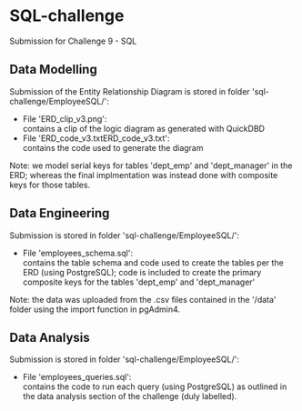 # SQL-challenge
Submission for Challenge 9 - SQL

## Data Modelling
Submission of the Entity Relationship Diagram is stored in folder 'sql-challenge/EmployeeSQL/':  
- File 'ERD_clip_v3.png':  
  contains a clip of the logic diagram as generated with QuickDBD
- File 'ERD_code_v3.txtERD_code_v3.txt':  
  contains the code used to generate the diagram  
  
Note: we model serial keys for tables 'dept_emp' and 'dept_manager' in the ERD; whereas the final implmentation was instead done with composite keys for those tables.

## Data Engineering
Submission is stored in folder 'sql-challenge/EmployeeSQL/':  
- File 'employees_schema.sql':  
  contains the table schema and code used to create the tables per the ERD (using PostgreSQL); code is included to create the primary composite keys for the tables 'dept_emp' and 'dept_manager'  
  
Note: the data was uploaded from the .csv files contained in the '/data' folder using the import function in pgAdmin4.
  
## Data Analysis
Submission is stored in folder 'sql-challenge/EmployeeSQL/':  
- File 'employees_queries.sql':  
  contains the code to run each query (using PostgreSQL) as outlined in the data analysis section of the challenge (duly labelled).
